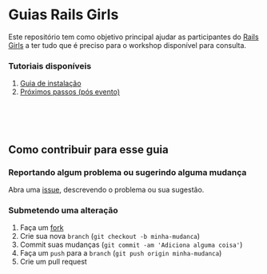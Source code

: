 # Guias Rails Girls

Este repositório tem como objetivo principal ajudar as participantes do [Rails Girls](railsgirls.com.br) a ter tudo que é preciso para o workshop disponível para consulta.


### Tutoriais disponíveis
1. [Guia de instalação](instalacao/README.md)
2. [Próximos passos (pós evento)](proximos-passos.md)


<br><br><br>
## Como contribuir para esse guia

### Reportando algum problema ou sugerindo alguma mudança
Abra uma [issue](https://github.com/RailsGirls-SP/guia-instalacao/issues/new), descrevendo o problema ou sua sugestão.

### Submetendo uma alteração
1. Faça um [fork](https://github.com/RailsGirls-SP/guia-instalacao/fork)
2. Crie sua nova `branch` (`git checkout -b minha-mudanca`)
3. Commit suas mudanças (`git commit -am 'Adiciona alguma coisa'`)
4. Faça um `push` para a `branch` (`git push origin minha-mudanca`)
5. Crie um pull request
